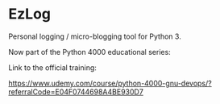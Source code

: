 # EzLog
Personal logging / micro-blogging tool for Python 3.

Now part of the Python 4000 educational series:

Link to the official training: 

https://www.udemy.com/course/python-4000-gnu-devops/?referralCode=E04F0744698A4BE930D7
